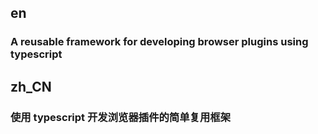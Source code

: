 ## en
### A reusable framework for developing browser plugins using typescript
## zh_CN
### 使用 typescript 开发浏览器插件的简单复用框架